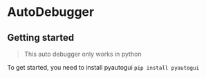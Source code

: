 # AutoDebugger

## Getting started
> This auto debugger only works in python


To get started, you need to install pyautogui
`pip install pyautogui`


